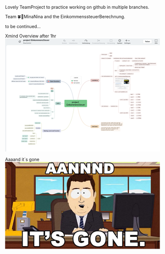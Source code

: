 Lovely TeamProject to practice working on github in multiple branches.

Team 🍀👾MinaNina  and the EinkommenssteuerBerechnung.

to be continued...

Xmind Overview after 1hr
![alt text](Xmind_after1hr.png)

Aaaand it´s gone 
![alt text](src/assets/img/anditsgone.jpg)